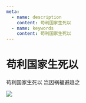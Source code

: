 ```yaml
---
meta:
  - name: description
    content: 苟利国家生死以
  - name: keywords
    content: 苟利国家生死以
---
```

# 苟利国家生死以

苟利国家生死以 岂因祸福避趋之

![](https://9.z.wiki/autoupload/20221201/nqk5.230X220-image.png)
